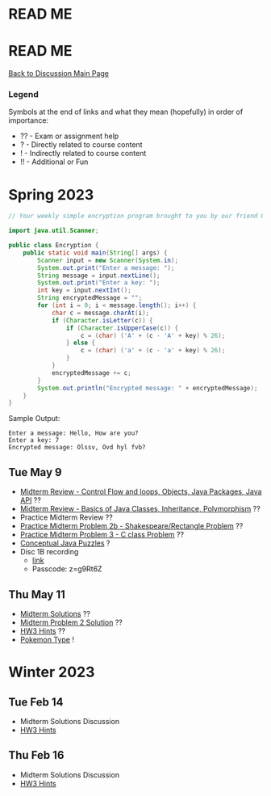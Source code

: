 # READ ME

# READ ME
[Back to Discussion Main Page](https://github.com/TejasViswa/PIC20A_Disc)
### Legend
Symbols at the end of links and what they mean (hopefully) in order of importance:
- ?? - Exam or assignment help
- ? - Directly related to course content
- ! - Indirectly related to course content
- !! - Additional or Fun

# Spring 2023
```java
// Your weekly simple encryption program brought to you by our friend ChatGPT

import java.util.Scanner;

public class Encryption {
    public static void main(String[] args) {
        Scanner input = new Scanner(System.in);
        System.out.print("Enter a message: ");
        String message = input.nextLine();
        System.out.print("Enter a key: ");
        int key = input.nextInt();
        String encryptedMessage = "";
        for (int i = 0; i < message.length(); i++) {
            char c = message.charAt(i);
            if (Character.isLetter(c)) {
                if (Character.isUpperCase(c)) {
                    c = (char) ('A' + (c - 'A' + key) % 26);
                } else {
                    c = (char) ('a' + (c - 'a' + key) % 26);
                }
            }
            encryptedMessage += c;
        }
        System.out.println("Encrypted message: " + encryptedMessage);
    }
}

```
Sample Output:
```
Enter a message: Hello, How are you?
Enter a key: 7
Encrypted message: Olssv, Ovd hyl fvb?
```
## Tue May 9
- [Midterm Review - Control Flow and loops, Objects, Java Packages, Java API](https://github.com/TejasViswa/PIC20A_Disc/blob/main/Week_5/MidtermReview3.md) ??
- [Midterm Review - Basics of Java Classes, Inheritance, Polymorphism](MidtermReview4.md) ??
- Practice Midterm Review ??
- [Practice Midterm Problem 2b - Shakespeare/Rectangle Problem](PracMidRectQ.md) ??
- [Practice Midterm Problem 3 - C class Problem](PracMidCQ.md) ??
- [Conceptual Java Puzzles](https://github.com/TejasViswa/PIC20A_Disc/blob/main/Week_2/ConceptualPuzzles.md) ?
- Disc 1B recording
    - [link](https://ucla.zoom.us/rec/share/VzvVjVSWd1l_0wtNU6--rxtrGO7izpldCwa_qX5S0JEguLo89ytZez8NpY1p61mb.pUVgawMEiuW9pC_K)
    - Passcode: z=g9Rt6Z

## Thu May 11
- [Midterm Solutions](MidtermSolns.md) ??
- [Midterm Problem 2 Solution](MidProb2.md) ??
- [HW3 Hints](HW3HintsSpring.md) ??
- [Pokemon Type](https://github.com/TejasViswa/PIC20A_Disc/tree/main/PokemonType) !

# Winter 2023

## Tue Feb 14
- Midterm Solutions Discussion
- [HW3 Hints](HW3_Hints.md)

## Thu Feb 16
- Midterm Solutions Discussion
- [HW3 Hints](HW3_Hints.md)
